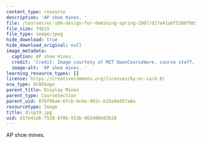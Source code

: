 ```yaml
---
content_type: resource
description: 'AP shoe mines. '
file: /courses/ec-s06-design-for-demining-spring-2007/d17e41abf5288f8b553b063400e83b20_disp19.jpg
file_size: 74615
file_type: image/jpeg
hide_download: true
hide_download_original: null
image_metadata:
  caption: AP shoe mines.
  credit: 'Credit: Image courtesy of MIT OpenCourseWare, course staff, and students.'
  image-alt: 'AP shoe mines. '
learning_resource_types: []
license: https://creativecommons.org/licenses/by-nc-sa/4.0/
ocw_type: OCWImage
parent_title: Display Mines
parent_type: CourseSection
parent_uid: 076f9ba4-6fcb-8cbe-992c-b25e9e05fa8a
resourcetype: Image
title: disp19.jpg
uid: d17e41ab-f528-8f8b-553b-063400e83b20
---
```

AP shoe mines. 